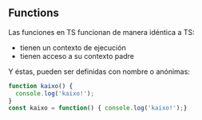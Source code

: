 ## Functions

Las funciones en TS funcionan de manera idéntica a TS:

- tienen un contexto de ejecución
- tienen acceso a su contexto padre

Y éstas, pueden ser definidas con nombre o anónimas:

```ts
function kaixo() {
  console.log('kaixo!');
}
const kaixo = function() { console.log('kaixo!');}
```